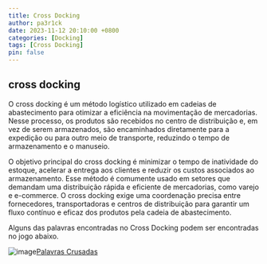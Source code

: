 ```yaml
---
title: Cross Docking
author: pa3r1ck
date: 2023-11-12 20:10:00 +0800
categories: [Docking]
tags: [Cross Docking]
pin: false
---
```


## cross docking


O cross docking é um método logístico utilizado em cadeias de abastecimento para otimizar a eficiência na movimentação de mercadorias. Nesse processo, os produtos são recebidos no centro de distribuição e, em vez de serem armazenados, são encaminhados diretamente para a expedição ou para outro meio de transporte, reduzindo o tempo de armazenamento e o manuseio.

O objetivo principal do cross docking é minimizar o tempo de inatividade do estoque, acelerar a entrega aos clientes e reduzir os custos associados ao armazenamento. Esse método é comumente usado em setores que demandam uma distribuição rápida e eficiente de mercadorias, como varejo e e-commerce. O cross docking exige uma coordenação precisa entre fornecedores, transportadoras e centros de distribuição para garantir um fluxo contínuo e eficaz dos produtos pela cadeia de abastecimento.


Alguns das palavras encontradas no Cross Docking podem ser encontradas no jogo abaixo.


![image](https://media.istockphoto.com/id/165036867/pt/vetorial/palavras-cruzadas.jpg?s=1024x1024&w=is&k=20&c=hvu0SMuZaajnIX7ylnWZUarXLcDW7I-zx_RtKDqfFtw=)[Palavras Crusadas](https://wordwall.net/pt/resource/63914068)



